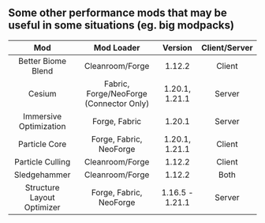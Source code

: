 ## Some other performance mods that may be useful in some situations (eg. big modpacks)

| Mod | Mod Loader | Version | Client/Server |
|:---:|:---:|:---:|:---:|
| Better Biome Blend | Cleanroom/Forge | 1.12.2 | Client |
| Cesium | Fabric, Forge/NeoForge (Connector Only) | 1.20.1, 1.21.1 | Server |
| Immersive Optimization | Forge, Fabric | 1.20.1 | Server |
| Particle Core | Forge, Fabric, NeoForge | 1.20.1, 1.21.1 | Client |
| Particle Culling | Cleanroom/Forge | 1.12.2 | Client |
| Sledgehammer | Cleanroom/Forge | 1.12.2 | Both |
| Structure Layout Optimizer | Forge, Fabric, NeoForge | 1.16.5 - 1.21.1 | Server |
